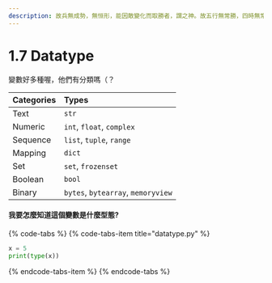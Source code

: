 ```yaml
---
description: 故兵無成勢，無恒形，能因敵變化而取勝者，謂之神。故五行無常勝，四時無常位，日有短長，月有死生。
---
```


# 1.7 Datatype

變數好多種喔，他們有分類嗎（？

| Categories | Types |
| :--- | :--- |
| Text | `str` |
| Numeric | `int`, `float`, `complex` |
| Sequence | `list`, `tuple`, `range` |
| Mapping | `dict` |
| Set | `set`, `frozenset` |
| Boolean | `bool` |
| Binary | `bytes`, `bytearray`, `memoryview` |

#### 我要怎麼知道這個變數是什麼型態?

{% code-tabs %}
{% code-tabs-item title="datatype.py" %}
```python
x = 5
print(type(x))
```
{% endcode-tabs-item %}
{% endcode-tabs %}

